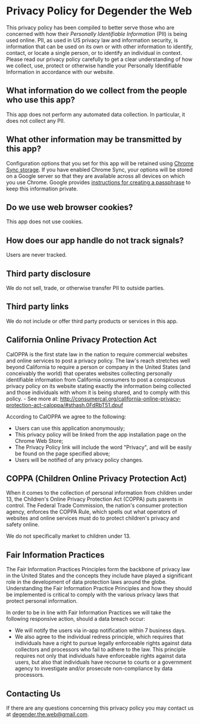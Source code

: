 # Privacy Policy for Degender the Web
This privacy policy has been compiled to better serve those who are concerned with how their _Personally Identifiable Information_ (PII) is being used online. 
PII, as used in US privacy law and information security, is information that can be used on its own or with other information to identify, contact, or locate a single person, or to identify an individual in context. 
Please read our privacy policy carefully to get a clear understanding of how we collect, use, protect or otherwise handle your Personally Identifiable Information in accordance with our website.

## What information do we collect from the people who use this app?
This app does not perform any automated data collection. 
In particular, it does not collect any PII.

## What other information may be transmitted by this app?
Configuration options that you set for this app will be retained using [Chrome Sync storage](https://support.google.com/chrome/answer/165139).
If you have enabled Chrome Sync, your options will be stored on a Google server so that they are available across all devices on which you use Chrome. 
Google provides [instructions for creating a passphrase](https://support.google.com/chrome/answer/165139) to keep this information private. 

## Do we use web browser cookies?
This app does not use cookies.

## How does our app handle do not track signals?
Users are never tracked.

## Third party disclosure
We do not sell, trade, or otherwise transfer PII to outside parties. 

## Third party links
We do not include or offer third party products or services in this app.

## California Online Privacy Protection Act

CalOPPA is the first state law in the nation to require commercial websites and online services to post a privacy policy. The law's reach stretches well beyond California to require a person or company in the United States (and conceivably the world) that operates websites collecting personally identifiable information from California consumers to post a conspicuous privacy policy on its website stating exactly the information being collected and those individuals with whom it is being shared, and to comply with this policy. - See more at: http://consumercal.org/california-online-privacy-protection-act-caloppa/#sthash.0FdRbT51.dpuf

According to CalOPPA we agree to the following:

* Users can use this application anonymously;
* This privacy policy will be linked from the app installation page on the Chrome Web Store;
* The Privacy Policy link will include the word "Privacy", and will be easily be found on the page specified above;
* Users will be notified of any privacy policy changes.

## COPPA (Children Online Privacy Protection Act)
When it comes to the collection of personal information from children under 13, the Children's Online Privacy Protection Act (COPPA) puts parents in control. 
The Federal Trade Commission, the nation's consumer protection agency, enforces the COPPA Rule, which spells out what operators of websites and online services must do to protect children's privacy and safety online.

We do not specifically market to children under 13.

## Fair Information Practices
The Fair Information Practices Principles form the backbone of privacy law in the United States and the concepts they include have played a significant role in the development of data protection laws around the globe. 
Understanding the Fair Information Practice Principles and how they should be implemented is critical to comply with the various privacy laws that protect personal information.

In order to be in line with Fair Information Practices we will take the following responsive action, should a data breach occur:

* We will notify the users via in-app notification within 7 business days.
* We also agree to the individual redress principle, which requires that individuals have a right to pursue legally enforceable rights against data collectors and processors who fail to adhere to the law. This principle requires not only that individuals have enforceable rights against data users, but also that individuals have recourse to courts or a government agency to investigate and/or prosecute non-compliance by data processors.

## Contacting Us
If there are any questions concerning this privacy policy you may contact us 
at <a href="mailto:degender.the.web@gmail.com">degender.the.web@gmail.com</a>.
